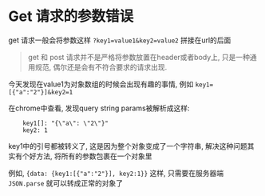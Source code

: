 # Get 请求的参数错误

get 请求一般会将参数这样 `?key1=value1&key2=value2` 拼接在url的后面

> get 和 post 请求并不是严格将参数放置在header或者body上, 只是一种通用规范, 偶尔还是会有不符合要求的请求出现.

今天发现在value1为对象数组的时候会出现有趣的事情, 例如 `key1=[{"a":"2"}]&key2=1` 

在chrome中查看, 发现query string params被解析成这样:

``` chrome
    key1[]: "{\"a\": \"2\"}"
    key2: 1
```

key1中的引号都被转义了, 这是因为整个对象变成了一个字符串, 解决这种问题其实有个好方法, 将所有的参数包裹在一个对象里

例如, `{data: {key1:[{"a":"2"}], key2:1}}` 这样, 只需要在服务器端 `JSON.parse` 就可以转成正常的对象了

